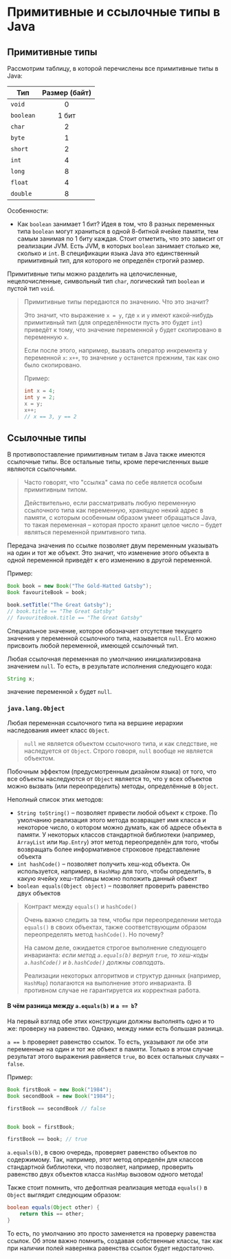 # Примитивные и ссылочные типы в Java

## Примитивные типы

Рассмотрим таблицу, в которой перечислены все примитивные типы в Java:

| Тип       | Размер (байт) |
|-----------|:-------------:|
| `void`    |       0       |
| `boolean` |     1 бит     |
| `char`    |       2       |
| `byte`    |       1       |
| `short`   |       2       |
| `int`     |       4       |
| `long`    |       8       |
| `float`    |       4       |
| `double`  |       8       |

Особенности:

* Как `boolean` занимает 1 бит? Идея в том, что 8 разных переменных типа `boolean` могут храниться в одной 8-битной ячейке памяти, тем самым занимая по 1 биту каждая. Стоит отметить, что это зависит от реализации JVM. Есть JVM, в которых `boolean` занимает столько же, сколько и `int`. В спецификации языка Java это единственный примитивный тип, для которого не определён строгий размер.

Примитивные типы можно разделить на целочисленные, нецелочисленные, символьный тип `char`, логический тип `boolean` и пустой тип `void`.

> Примитивные типы передаются по значению. Что это значит?
>
> Это значит, что выражение `x = y`, где `x` и `y` имеют какой-нибудь примитивный тип (для определённости пусть это будет `int`) приведёт к тому, что значение переменной `y` будет скопировано в переменную `x`.
>
> Если после этого, например, вызвать оператор инкремента у переменной `x`: `x++`, то значение `y` останется прежним, так как оно было скопировано.
>
> Пример:
> ```java
> int x = 4;
> int y = 2;
> x = y;
> x++;
> // x == 3, y == 2
> ```

## Ссылочные типы

В противопоставление примитивным типам в Java также имеются ссылочные типы. Все остальные типы, кроме перечисленных выше являются ссылочными.

> Часто говорят, что "ссылка" сама по себе является особым примитивным типом. 
>
>Действительно, если рассматривать любую переменную ссылочного типа как переменную, хранящую некий адрес в памяти, с которым особенным образом умеет обращаться Java, то такая переменная – которая просто хранит целое число – будет являться переменной примтивного типа.

Передача значения по ссылке позволяет двум переменным указывать на один и тот же объект. Это значит, что изменение этого объекта в одной переменной приведёт к его изменению в другой переменной.

Пример:
```java
Book book = new Book("The Gold-Hatted Gatsby");
Book favouriteBook = book;

book.setTitle("The Great Gatsby");
// book.title == "The Great Gatsby"
// favouriteBook.title == "The Great Gatsby"
```

Специальное значение, которое обозначает отсутствие текущего значения у переменной ссылочного типа, называется `null`. Его можно присвоить любой переменной, имеющей ссылочный тип.

Любая ссылочная переменная по умолчанию инициализирована значением `null`. То есть, в результате исполнения следующего кода:

```java
String x;
```

значение переменной `x` будет `null`.

### `java.lang.Object` 

Любая переменная ссылочного типа на вершине иерархии наследования имеет класс `Object`.

> `null` не является объектом ссылочного типа, и как следствие, не наследуется от `Object`. Строго говоря, `null` вообще не является объектом.

Побочным эффектом (предусмотренным дизайном языка) от того, что все объекты наследуются от `Object` является то, что у всех объектов можно вызвать (или переопределить) методы, определённые в `Object`.

Неполный список этих методов:
* `String toString()` – позволяет привести любой объект к строке. По умолчанию реализация этого метода возвращает имя класса и некоторое число, о котором можно думать, как об адресе объекта в памяти. У некоторых классов стандартной библиотеки (например, `ArrayList` или `Map.Entry`) этот метод переопределён для того, чтобы возвращать более информативное строковое представление объекта
* `int hashCode()` – позволяет получить хеш-код объекта. Он используется, например, в `HashMap` для того, чтобы определить, в какую ячейку хеш-таблицы можно положить данный объект
* `boolean equals(Object object)` – позволяет проверить равенство двух объектов

> Контракт между `equals()` и `hashCode()`
>
> Очень важно следить за тем, чтобы при переопределении метода `equals()` в своих объектах, также соответствующим образом переопределять метод `hashCode()`. Но почему? 
>
> На самом деле, ожидается строгое выполнение следующего инварианта: *если метод `a.equals(b)` вернул `true`, то хеш-коды `a.hashCode()` и `b.hashCode()` должны совпадать*.
>
> Реализации некоторых алгоритмов и структур данных (например, `HashMap`) полагаются на выполнение этого инварианта. В противном случае не гарантируется их корректная работа.

#### В чём разница между `a.equals(b)` и `a == b`?

На первый взгляд обе этих конструкции должны выполнять одно и то же: проверку на равенство. Однако, между ними есть большая разница.

`a == b` проверяет равенство ссылок. То есть, указывают ли обе эти переменные на один и тот же объект в памяти. Только в этом случае результат этого выражения равняется `true`, во всех остальных случаях – `false`.

Пример:

```java
Book firstBook = new Book("1984");
Book secondBook = new Book("1984");

firstBook == secondBook // false


Book book = firstBook;

firstBook == book; // true
```

`a.equals(b)`, в свою очередь, проверяет равенство объектов по содержимому. Так, например, этот метод определён для классов стандартной библиотеки, что позволяет, например, проверить равенство двух объектов класса `HashMap` вызовом одного метода!

Также стоит помнить, что дефолтная реализация метода `equals()` в `Object` выглядит следующим образом:

```java
boolean equals(Object other) {
    return this == other;
}
```

То есть, по умолчанию это просто заменяется на проверку равенства ссылок. Об этом важно помнить, создавая собственные классы, так как при наличии полей наверняка равенства ссылок будет недостаточно.